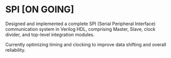 # SPI  [ON GOING]

Designed and implemented a complete SPI (Serial Peripheral Interface) communication system in Verilog HDL,
comprising Master, Slave, clock divider, and top-level integration modules.

Currently optimizing timing and clocking to improve data shifting and overall reliability.
